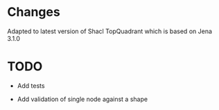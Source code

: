 # Changes

Adapted to latest version of Shacl TopQuadrant which is based on Jena 3.1.0

# TODO

- Add tests

- Add validation of single node against a shape


